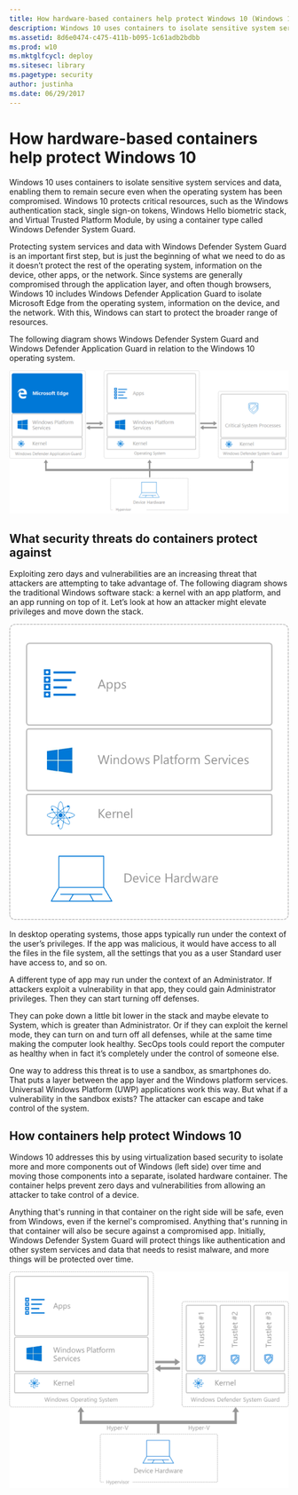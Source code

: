 ```yaml
---
title: How hardware-based containers help protect Windows 10 (Windows 10)
description: Windows 10 uses containers to isolate sensitive system services and data, enabling them to remain secure even when the operating system has been compromised.
ms.assetid: 8d6e0474-c475-411b-b095-1c61adb2bdbb
ms.prod: w10
ms.mktglfcycl: deploy
ms.sitesec: library
ms.pagetype: security
author: justinha
ms.date: 06/29/2017
---
```


# How hardware-based containers help protect Windows 10

Windows 10 uses containers to isolate sensitive system services and data, enabling them to remain secure even when the operating system has been compromised. 
Windows 10 protects critical resources, such as the Windows authentication stack, single sign-on tokens, Windows Hello biometric stack, and Virtual Trusted Platform Module, by using a container type called Windows Defender System Guard. 

Protecting system services and data with Windows Defender System Guard is an important first step, but is just the beginning of what we need to do as it doesn’t protect the rest of the operating system, information on the device, other apps, or the network. 
Since systems are generally compromised through the application layer, and often though browsers, Windows 10 includes Windows Defender Application Guard to isolate Microsoft Edge from the operating system, information on the device, and the network. 
With this, Windows can start to protect the broader range of resources.

The following diagram shows Windows Defender System Guard and Windows Defender Application Guard in relation to the Windows 10 operating system.

![Application Guard and System Guard](images/application-guard-and-system-guard.png)

## What security threats do containers protect against

Exploiting zero days and vulnerabilities are an increasing threat that attackers are attempting to take advantage of. 
The following diagram shows the traditional Windows software stack: a kernel with an app platform, and an app running on top of it. 
Let’s look at how an attacker might elevate privileges and move down the stack.

![Traditional Windows software stack](images/traditional-windows-software-stack.png)

In desktop operating systems, those apps typically run under the context of the user’s privileges. 
If the app was malicious, it would have access to all the files in the file system, all the settings that you as a user Standard user have access to, and so on. 

A different type of app may run under the context of an Administrator. 
If attackers exploit a vulnerability in that app, they could gain Administrator privileges. 
Then they can start turning off defenses. 

They can poke down a little bit lower in the stack and maybe elevate to System, which is greater than Administrator. 
Or if they can exploit the kernel mode, they can turn on and turn off all defenses, while at the same time making the computer look healthy. 
SecOps tools could report the computer as healthy when in fact it’s completely under the control of someone else.

One way to address this threat is to use a sandbox, as smartphones do. 
That puts a layer between the app layer and the Windows platform services. 
Universal Windows Platform (UWP) applications work this way. 
But what if a vulnerability in the sandbox exists? 
The attacker can escape and take control of the system.

## How containers help protect Windows 10

Windows 10 addresses this by using virtualization based security to isolate more and more components out of Windows (left side) over time and moving those components into a separate, isolated hardware container. 
The container helps prevent zero days and vulnerabilities from allowing an attacker to take control of a device.

Anything that's running in that container on the right side will be safe, even from Windows, even if the kernel's compromised. 
Anything that's running in that container will also be secure against a compromised app. 
Initially, Windows Defender System Guard will protect things like authentication and other system services and data that needs to resist malware, and more things will be protected over time.

![Windows Defender System Guard](images/windows-defender-system-guard.png)
